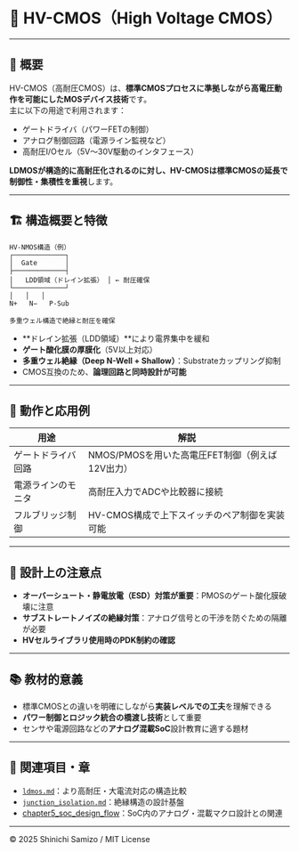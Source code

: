 # 🧩 HV-CMOS（High Voltage CMOS）

---

## 📘 概要

HV-CMOS（高耐圧CMOS）は、**標準CMOSプロセスに準拠しながら高電圧動作を可能にしたMOSデバイス技術**です。  
主に以下の用途で利用されます：

- ゲートドライバ（パワーFETの制御）
- アナログ制御回路（電源ライン監視など）
- 高耐圧I/Oセル（5V〜30V駆動のインタフェース）

**LDMOSが構造的に高耐圧化されるのに対し、HV-CMOSは標準CMOSの延長で制御性・集積性を重視**します。

---

## 🏗️ 構造概要と特徴
```
HV-NMOS構造（例）
┌─────────────┐
│  Gate       │
├─────────────┤
│   LDD領域（ドレイン拡張） │ ← 耐圧確保
└─────────────┘
│   │   │
N+   N−   P-Sub

多重ウェル構造で絶縁と耐圧を確保
```

- **ドレイン拡張（LDD領域）**により電界集中を緩和  
- **ゲート酸化膜の厚膜化**（5V以上対応）  
- **多重ウェル絶縁（Deep N-Well + Shallow）**：Substrateカップリング抑制  
- CMOS互換のため、**論理回路と同時設計が可能**

---

## 🧪 動作と応用例

| 用途 | 解説 |
|------|------|
| ゲートドライバ回路 | NMOS/PMOSを用いた高電圧FET制御（例えば12V出力） |
| 電源ラインのモニタ | 高耐圧入力でADCや比較器に接続 |
| フルブリッジ制御 | HV-CMOS構成で上下スイッチのペア制御を実装可能 |

---

## 🔧 設計上の注意点

- **オーバーシュート・静電放電（ESD）対策が重要**：PMOSのゲート酸化膜破壊に注意  
- **サブストレートノイズの絶縁対策**：アナログ信号との干渉を防ぐための隔離が必要  
- **HVセルライブラリ使用時のPDK制約の確認**

---

## 📚 教材的意義

- 標準CMOSとの違いを明確にしながら**実装レベルでの工夫**を理解できる  
- **パワー制御とロジック統合の橋渡し技術**として重要  
- センサや電源回路などの**アナログ混載SoC**設計教育に適する題材

---

## 🔗 関連項目・章

- [`ldmos.md`](./ldmos.md)：より高耐圧・大電流対応の構造比較  
- [`junction_isolation.md`](./junction_isolation.md)：絶縁構造の設計基盤  
- [chapter5_soc_design_flow](../chapter5_soc_design_flow/)：SoC内のアナログ・混載マクロ設計との関連

---

© 2025 Shinichi Samizo / MIT License
